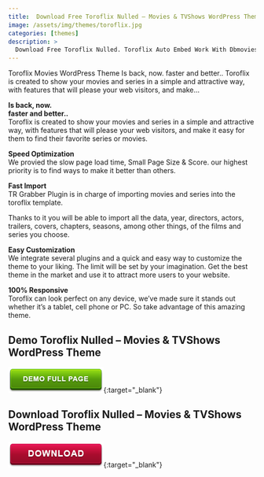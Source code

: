 ```yaml
---
title:  Download Free Toroflix Nulled – Movies & TVShows WordPress Theme
image: /assets/img/themes/toroflix.jpg
categories: [themes]
description: >
  Download Free Toroflix Nulled. Toroflix Auto Embed Work With Dbmovies toroflix Is a Clean WordPress Theme For movies Full Auto Embed
---
```


Toroflix Movies WordPress Theme Is back, now. faster and better.. Toroflix is created to show your movies and series in a simple and attractive way, with features that will please your web visitors, and make...  

**Is back, now.**  
**faster and better..**  
Toroflix is created to show your movies and series in a simple and attractive way, with features that will please your web visitors, and make it easy for them to find their favorite series or movies.  

**Speed Optimization**  
We provied the slow page load time, Small Page Size & Score. our highest priority is to find ways to make it better than others.  

**Fast Import**  
TR Grabber Plugin is in charge of importing movies and series into the toroflix template.  

Thanks to it you will be able to import all the data, year, directors, actors, trailers, covers, chapters, seasons, among other things, of the films and series you choose.  

**Easy Customization**  
We integrate several plugins and a quick and easy way to customize the theme to your liking. The limit will be set by your imagination. Get the best theme in the market and use it to attract more users to your website.  

**100% Responsive**  
Toroflix can look perfect on any device, we’ve made sure it stands out whether it’s a tablet, cell phone or PC. So take advantage of this amazing theme.  


## Demo Toroflix Nulled – Movies & TVShows WordPress Theme
[![button](/assets/img/demo.png)](https://torothemes.com/themes/toroflix/){:target="_blank"}  

## Download Toroflix Nulled – Movies & TVShows WordPress Theme
[![button](/assets/img/download.png)](http://gestyy.com/e05Bxv){:target="_blank"}  
